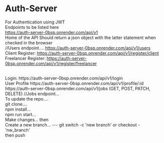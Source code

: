 # Auth-Server
For Authentication using JWT
<br/>
Endpoints to be listed here
<br/>
https://auth-server-0bsp.onrender.com/api/v1
<br />
Home of the API Should return a json object with the latter statement when checked in the browser
<br/>
//Users endpoint.... https://auth-server-0bsp.onrender.com/api/v1/users
<br/>
Client Register: https://auth-server-0bsp.onrender.com/api/v1/register/client 
Freelancer Register: https://auth-server-0bsp.onrender.com/api/v1/register/freelancer

<br />
Login:  https://auth-server-0bsp.onrender.com/api/v1/login

<br/>
User Profile  https://auth-server-0bsp.onrender.com/api/v1/profile/:id
<br/>
https://auth-server-0bsp.onrender.com/api/v1/jobs (GET, POST, PATCH, DELETE)
//Jobs endpoint...
<br />
To update the repo....
<br />
 git clone....
 <br />
 npm install...
 <br />
 npm run start...
 <br/>
Make changes... then 
<br />
Create a new branch... --- git switch -c 'new branch' or checkout - 'nw_branch'
<br/>
then push 
<br/
Open push.. then open PR...
 
